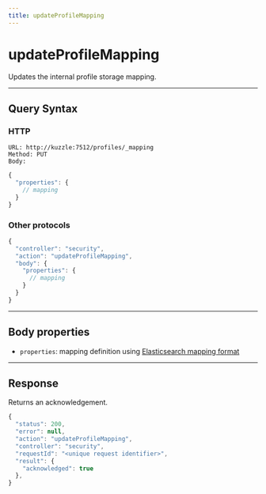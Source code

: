 ```yaml
---
title: updateProfileMapping
---
```


# updateProfileMapping

<SinceBadge version="1.0.0" />

Updates the internal profile storage mapping.

---

## Query Syntax

### HTTP

```http
URL: http://kuzzle:7512/profiles/_mapping
Method: PUT
Body:
```

```js
{
  "properties": {
    // mapping
  }
}
```

### Other protocols

```js
{
  "controller": "security",
  "action": "updateProfileMapping",
  "body": {
    "properties": {
      // mapping
    }
  }
}
```

---

## Body properties

- `properties`: mapping definition using [Elasticsearch mapping format](https://www.elastic.co/guide/en/elasticsearch/reference/5.6/mapping.html)

---

## Response

Returns an acknowledgement.

```javascript
{
  "status": 200,
  "error": null,
  "action": "updateProfileMapping",
  "controller": "security",
  "requestId": "<unique request identifier>",
  "result": {
    "acknowledged": true
  },
}
```
